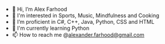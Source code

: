- 👋 Hi, I’m Alex Farhood
- 👀 I'm interested in Sports, Music, Mindfulness and Cooking
- 🧠 I’m proficient in C#, C++, Java, Python, CSS and HTML
- 🌱 I'm currently learning Python
- 📫 How to reach me @alexander.farhood@gmail.com

<!---
Alexfarh/Alexfarh is a ✨ special ✨ repository because its `README.md` (this file) appears on your GitHub profile.
You can click the Preview link to take a look at your changes.
--->
